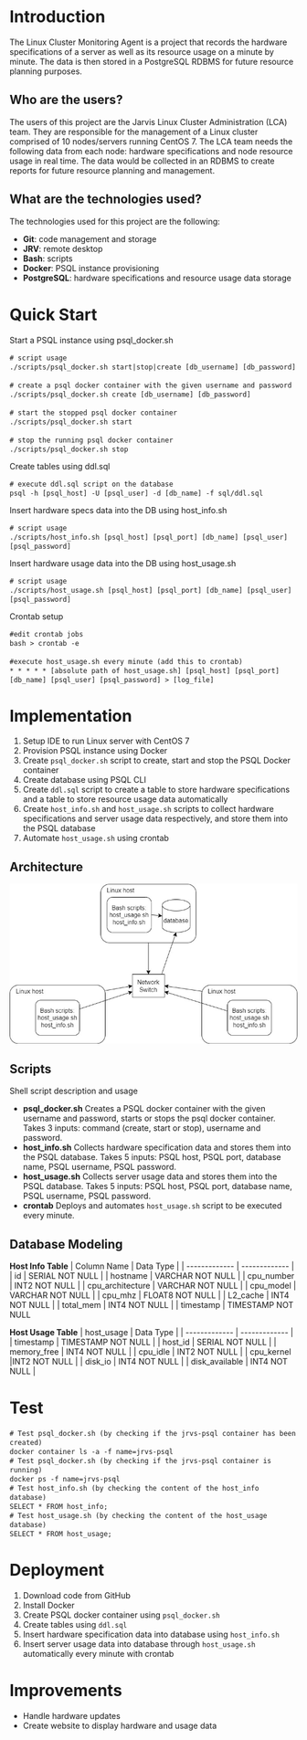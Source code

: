 # Introduction
The Linux Cluster Monitoring Agent is a project that records the hardware specifications of a server as well as its resource usage on a minute by minute. The data is then stored in a PostgreSQL RDBMS for future resource planning purposes.

## Who are the users?
The users of this project are the Jarvis Linux Cluster Administration (LCA) team. They are responsible for the management of a Linux cluster comprised of 10 nodes/servers running CentOS 7. The LCA team needs the following data from each node: hardware specifications and node resource usage in real time. The data would be collected in an RDBMS to create reports for future resource planning and management.

## What are the technologies used?
The technologies used for this project are the following:
- **Git**: code management and storage
- **JRV**: remote desktop
- **Bash**: scripts
- **Docker**: PSQL instance provisioning
- **PostgreSQL**: hardware specifications and resource usage data storage 

# Quick Start
Start a PSQL instance using psql_docker.sh
```
# script usage
./scripts/psql_docker.sh start|stop|create [db_username] [db_password]

# create a psql docker container with the given username and password
./scripts/psql_docker.sh create [db_username] [db_password]

# start the stopped psql docker container
./scripts/psql_docker.sh start

# stop the running psql docker container
./scripts/psql_docker.sh stop
```
Create tables using ddl.sql
```
# execute ddl.sql script on the database
psql -h [psql_host] -U [psql_user] -d [db_name] -f sql/ddl.sql
```
Insert hardware specs data into the DB using host_info.sh
```
# script usage
./scripts/host_info.sh [psql_host] [psql_port] [db_name] [psql_user] [psql_password]
```
Insert hardware usage data into the DB using host_usage.sh
```
# script usage
./scripts/host_usage.sh [psql_host] [psql_port] [db_name] [psql_user] [psql_password]
```
Crontab setup
```
#edit crontab jobs
bash > crontab -e

#execute host_usage.sh every minute (add this to crontab)
* * * * * [absolute path of host_usage.sh] [psql_host] [psql_port] [db_name] [psql_user] [psql_password] > [log_file]
```

# Implementation
1. Setup IDE to run Linux server with CentOS 7
2. Provision PSQL instance using Docker
3. Create `psql_docker.sh` script to create, start and stop the PSQL Docker container
4. Create database using PSQL CLI
5. Create `ddl.sql` script to create a table to store hardware specifications and a table to store resource usage data automatically
6. Create `host_info.sh` and `host_usage.sh` scripts to collect hardware specifications and server usage data respectively, and store them into the PSQL database
7. Automate `host_usage.sh` using crontab

## Architecture
![Architecture](./assets/linux_architecture.jpg)

## Scripts
Shell script description and usage 
- **psql_docker.sh**
Creates a PSQL docker container with the given username and password, starts or stops the psql docker container. Takes 3 inputs: command (create, start or stop), username and password.
- **host_info.sh**
Collects hardware specification data and stores them into the PSQL database. Takes 5 inputs: PSQL host, PSQL port, database name, PSQL username, PSQL password.
- **host_usage.sh**
Collects server usage data and stores them into the PSQL database. Takes 5 inputs: PSQL host, PSQL port, database name, PSQL username, PSQL password.  
- **crontab**
Deploys and automates `host_usage.sh` script to be executed every minute.

## Database Modeling
**Host Info Table**
  | Column Name | Data Type |
  | ------------- | ------------- |
  | id | SERIAL NOT NULL |
  | hostname  | VARCHAR NOT NULL |
  | cpu_number  | INT2 NOT NULL |
  | cpu_architecture | VARCHAR NOT NULL |
  | cpu_model  | VARCHAR NOT NULL |
  | cpu_mhz  | FLOAT8 NOT NULL |
  | L2_cache  | INT4 NOT NULL |
  | total_mem | INT4 NOT NULL |
  | timestamp  | TIMESTAMP NOT NULL

**Host Usage Table**
  | host_usage | Data Type |
  | ------------- | ------------- |
  | timestamp | TIMESTAMP NOT NULL |
  | host_id  | SERIAL NOT NULL |
  | memory_free  | INT4 NOT NULL |
  | cpu_idle | INT2 NOT NULL |
  | cpu_kernel  |INT2 NOT NULL |
  | disk_io  | INT4 NOT NULL |
  | disk_available  | INT4 NOT NULL |

# Test
```
# Test psql_docker.sh (by checking if the jrvs-psql container has been created)
docker container ls -a -f name=jrvs-psql
# Test psql_docker.sh (by checking if the jrvs-psql container is running)
docker ps -f name=jrvs-psql
# Test host_info.sh (by checking the content of the host_info database)
SELECT * FROM host_info;
# Test host_usage.sh (by checking the content of the host_usage database)
SELECT * FROM host_usage;
```

# Deployment
1. Download code from GitHub
2. Install Docker
3. Create PSQL docker container using `psql_docker.sh`
4. Create tables using `ddl.sql`
5. Insert hardware specification data into database using `host_info.sh`
6. Insert server usage data into database through `host_usage.sh` automatically every minute with crontab

# Improvements
- Handle hardware updates
- Create website to display hardware and usage data
